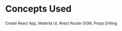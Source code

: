 # Concepts Used

<small>Create React App,</small>
<small> Materila UI,</small>
<small>React Router DOM,</small>
<small> Props Drilling</small>
